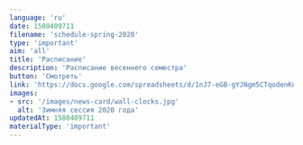 ```yaml
---
language: 'ru'
date: 1580409711
filename: 'schedule-spring-2020'
type: 'important'
aim: 'all'
title: 'Расписание'
description: 'Расписание весеннего семестра'
button: 'Смотреть'
link: 'https://docs.google.com/spreadsheets/d/1nJ7-eGB-gYJNgm5CTqodenKnUSQlhMeFs2gVLuyxEsM'
images:
- src: '/images/news-card/wall-clocks.jpg'
  alt: 'Зимняя сессия 2020 года'
updatedAt: 1580409711
materialType: 'important'
---
```


